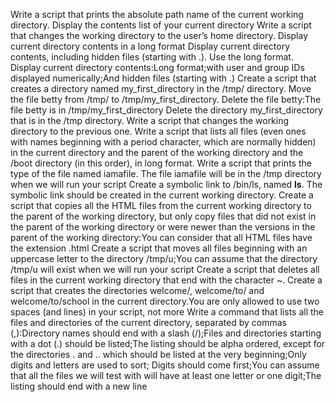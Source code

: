 Write a script that prints the absolute path name of the current working directory.
Display the contents list of your current directory
Write a script that changes the working directory to the user’s home directory.
Display current directory contents in a long format
Display current directory contents, including hidden files (starting with .). Use the long format.
Display current directory contents:Long format;with user and group IDs displayed numerically;And hidden files (starting with .)
Create a script that creates a directory named my_first_directory in the /tmp/ directory.
Move the file betty from /tmp/ to /tmp/my_first_directory.
Delete the file betty:The file betty is in /tmp/my_first_directory
Delete the directory my_first_directory that is in the /tmp directory.
Write a script that changes the working directory to the previous one.
Write a script that lists all files (even ones with names beginning with a period character, which are normally hidden) in the current directory and the parent of the working directory and the /boot directory (in this order), in long format.
Write a script that prints the type of the file named iamafile. The file iamafile will be in the /tmp directory when we will run your script
Create a symbolic link to /bin/ls, named __ls__. The symbolic link should be created in the current working directory.
Create a script that copies all the HTML files from the current working directory to the parent of the working directory, but only copy files that did not exist in the parent of the working directory or were newer than the versions in the parent of the working directory:You can consider that all HTML files have the extension .html
Create a script that moves all files beginning with an uppercase letter to the directory /tmp/u;You can assume that the directory /tmp/u will exist when we will run your script
Create a script that deletes all files in the current working directory that end with the character ~.
Create a script that creates the directories welcome/, welcome/to/ and welcome/to/school in the current directory.You are only allowed to use two spaces (and lines) in your script, not more
Write a command that lists all the files and directories of the current directory, separated by commas (,):Directory names should end with a slash (/);Files and directories starting with a dot (.) should be listed;The listing should be alpha ordered, except for the directories . and .. which should be listed at the very beginning;Only digits and letters are used to sort; Digits should come first;You can assume that all the files we will test with will have at least one letter or one digit;The listing should end with a new line
